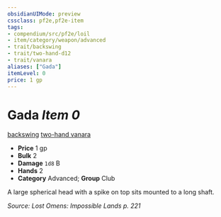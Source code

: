 ```yaml
---
obsidianUIMode: preview
cssclass: pf2e,pf2e-item
tags:
- compendium/src/pf2e/loil
- item/category/weapon/advanced
- trait/backswing
- trait/two-hand-d12
- trait/vanara
aliases: ["Gada"]
itemLevel: 0
price: 1 gp
---
```

# Gada *Item 0*  
[backswing](../../../rules/traits/backswing.md)  [two-hand <d12>](../../../rules/traits/two-hand.md)  [vanara](../../../rules/traits/vanara-loil.md)  

- **Price** 1 gp
- **Bulk** 2
- **Damage** `1d8` B
- **Hands** 2
- **Category** Advanced; **Group** Club 

A large spherical head with a spike on top sits mounted to a long shaft.

*Source: Lost Omens: Impossible Lands p. 221*